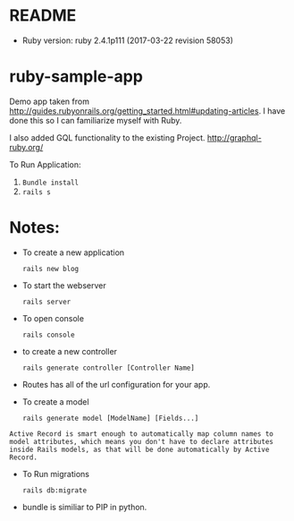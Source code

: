 # README


* Ruby version:
ruby 2.4.1p111 (2017-03-22 revision 58053) 

# ruby-sample-app

Demo app taken from http://guides.rubyonrails.org/getting_started.html#updating-articles. I have done 
this so I can familiarize myself with Ruby.

I also added GQL functionality to the existing Project. 
http://graphql-ruby.org/

To Run Application:
1. `Bundle install` 
2. `rails s` 


# Notes: 

* To create a new application 

    `rails new blog`

* To start the webserver 

    `rails server`

* To open console 
    
    `rails console`
    
* to create a new controller 

    `rails generate controller [Controller Name]`

* Routes has all of the url configuration for your app. 

* To create a model

    `rails generate model [ModelName] [Fields...]`
    
`Active Record is smart enough to automatically map column names to model attributes, which means you don't have to declare attributes inside Rails models, as that will be done automatically by Active Record.`
   
* To Run migrations

    `rails db:migrate`
    
* bundle is similiar to PIP in python. 
